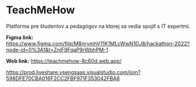 # TeachMeHow
Platforma pre študentov a pedagógov na ktorej sa vedia spojiť s IT expertmi.

**Figma link:**
https://www.figma.com/file/M8nrymhV11K1MLcWwN1DJ8/hackathon-2022?node-id=0%3A1&t=ZnjF9FqaP9rWbhPM-1

**Web link:**
https://teachmehow-8c60d.web.app/

https://prod.liveshare.vsengsaas.visualstudio.com/join?598DFE70CBA016F2CC2FBF971F353042FBA8

